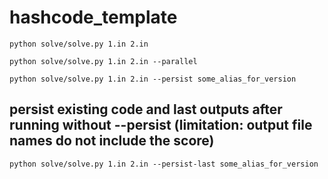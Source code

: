 # hashcode_template

```
python solve/solve.py 1.in 2.in

python solve/solve.py 1.in 2.in --parallel

python solve/solve.py 1.in 2.in --persist some_alias_for_version
```

## persist existing code and last outputs after running without --persist (limitation: output file names do not include the score)

```
python solve/solve.py 1.in 2.in --persist-last some_alias_for_version

```
